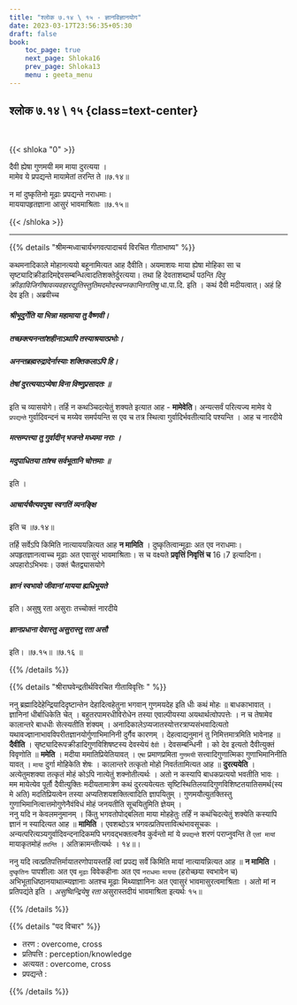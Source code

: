 ```yaml
---
title: "श्लोक ७.१४ \ १५ - ज्ञानविज्ञानयोग"
date: 2023-03-17T23:56:35+05:30
draft: false
book:
    toc_page: true
    next_page: Shloka16
    prev_page: Shloka13
    menu : geeta_menu
---
```




## श्लोक ७.१४ \ १५ {class=text-center}

<br/>

{{< shloka  "0"  >}}

दैवी ह्येषा गुणमयी मम माया दुरत्यया ।  
मामेव ये प्रपद्यन्ते मायामेतां तरन्ति ते ॥७.१४॥  

न मां दुष्कृतिनो मूढाः प्रपद्यन्ते नराधमाः।  
माययापहृतज्ञाना आसुरं भावमाश्रिताः ॥७.१५॥

{{< /shloka >}}

---


{{% details "श्रीमन्मध्वाचार्यभगवत्पादाचर्य विरचित  गीताभाष्य" %}}

कथमनादिकाले मोहानत्ययो बहूनामित्यत आह दैवीति। 
अयमाशयः माया ह्येषा मोहिका सा च सृष्ट्यादिक्रीडादिमद्देवसम्बन्धित्वादतिशक्तेर्दुरत्यया। 
तथा हि देवताशब्दार्थं पठन्ति 
*दिवु क्रीडाविजिगीषावव्यवहारद्युतिस्तुतिमदमोदस्वप्नकान्तिगतिषु* धा.पा.दि. 
इति । कथं दैवी मदीयत्वात्। अहं हि देव इति। अब्रवीच्च  
##### श्रीभूदुर्गेति या भिन्ना महामाया तु वैष्णवी। 
##### तच्छक्त्यनन्तांशहीनाऽथापि तस्याश्रयात्प्रभोः। 
##### अनन्तब्रह्मरुद्रादेर्नास्याः शक्तिकलाऽपि हि। 
##### तेषां दुरत्ययाऽप्येषा विना विष्णुप्रसादतः ॥
इति च व्यासयोगे। 
तर्हि न कथञ्चिदत्येतुं शक्यते इत्यात आह - **मामेवेति**। 
अन्यत्सर्वं परित्यज्य मामेव ये `प्रपद्यन्ते` गुर्वादिवन्दनं च मय्येव समर्पयन्ति स एव च 
तत्र स्थित्वा  गुर्वादिर्भवतीत्यादि पश्यन्ति । आह च नारदीये  
##### मत्सम्पत्त्या तु गुर्वादीन् भजन्ते मध्यमा नराः । 
##### मदुपाधितया तांश्च सर्वभूतानि चोत्तमाः ॥
इति । 
##### आचार्यचैत्यवपुषा स्वगतिं व्यनङ्क्षि 
इति च  ॥७.१४॥  

तर्हि सर्वेऽपि किमिति नात्याययन्नित्यत आह **न मामिति** । दुष्कृतित्वान्मूढाः अत एव 
नराधमाः।  अपहृतज्ञानत्वाच्च मूढाः अत एवासुरं भावमाश्रिताः। स च वक्ष्यते 
**प्रवृत्तिं निवृत्तिं च** 16।7 इत्यादिना। अपहारोऽभिभवः। उक्तं चैतद्व्यासयोगे 
##### ज्ञानं स्वभावो जीवानां मायया ह्यधिभूयते 
इति। असुषु रता असुराः तच्चोक्तं नारदीये 
##### ज्ञानप्रधाना देवास्तु असुरास्तु रता असौ 
इति। ॥७.१५॥  ॥७.१६ ॥

{{% /details %}}



{{% details "श्रीराघवेन्द्रतीर्थविरचित गीताविवृत्तिः " %}}


ननु ब्रह्मादिदेहेन्द्रियादिदृष्टान्तेन देहादित्वहेतुना भगवान्‌ गुणमयदेह
इति धीः कथं मोहः ॥ बाधकाभावात्‌ । ज्ञानिनां धीर्बाधिकेति चेत्‌ ।
बहुतरपामरधीविरोधेन तस्या एवाल्पीयस्या अयथार्थत्वोपपत्तेः । न च तेषामेव
कालान्तरे बाधधीः सेत्स्यतीति शंक्यम्‌ । 
अनादिकालेऽप्यजातस्योत्तरत्राप्यसंभवादित्यतो 
यथावज्ज्ञानाभावविपरीतज्ञानयोर्गुणाभिमानिनी 
दुर्गैव कारणम्‌ । देहत्वाद्यनुमानं तु निमित्तमात्रमिति भावेनाह ॥   
**दैवीति** । सृष्ट्यादिरूपक्रीडादिगुणविशिषष्टस्य देवस्येयं `दैवी` । देवसम्बन्धिनी ।
को देव इत्यतो दैवीत्युक्तं विवृणोति ॥ **ममेति** । 
मदीया ममातिप्रियेतियावत्‌ । `एषा` प्रमाणप्रमिता `गुणमयी` सत्त्वादिगुणात्मिका
गुणाभिमानिनीति यावत्‌ । `माया` दुर्गा मोहिकेति शेषः । कालान्तरे तत्कृतो
मोहो निवर्ततामित्यत आह ॥ **दुरत्ययेति** । अत्येतुमशक्या तत्कृतं मोहं
कोऽपि नात्येतुं शक्नोतीत्यर्थः । अतो न कस्यापि बाधकप्रत्ययो भवतीति
भावः । मम मायेत्येव पूर्तौ दैवीत्युक्तिः मदीयतामात्रेण कथं दुरत्ययेत्यतः
सृष्टिस्थितिलयादिगुणविशिष्टतयातिसमर्थ(स्य मे अति) मदतिप्रियत्वेन तस्या
अप्यतिशयशक्तित्वादिति ज्ञापयितुम्‌ । गुणमयौत्युतक्तिस्तु 
गुणाभिमानित्वात्तमोगुणेनैवंविधं मोहं जनयतीति सूचयितुमिति ज्ञेयम्‌ ।   
ननु यदि न केवलमनुमानम्‌ । किंतु भगवतोपोद्बलिता माया मोहहेतुः तर्हिं न
कथंचिदत्येतुं शक्येति कस्यापि ज्ञानं न स्यादित्यत आह ॥ **मामिति** ।
एवशब्दोऽत्र भगवत्प्रतिपत्तावित्थंभावसूचकः । 
अन्यत्परित्यञ्यगुर्वादिवन्दनादिकमपि भगवद्भक्तत्वनैव कुर्वन्तो मां 
ये `प्रपद्यन्ते` शरणं पराप्नुवन्ति
ते `एतां मायां` मायाकृतमोहं `तरन्ति` । अतिक्रामन्तीत्यर्थः । १४॥।  

ननु यदि त्वत्प्रतिपत्तिर्मायातरणोपायस्तर्हि त्वां प्रपद्य सर्वे किमिति 
मायां नात्यायन्नित्यत आह ॥ **न मामिति** । `दुष्कृतिनः` पापशीलाः 
अत एव `मूढाः` विवेकहीनाः अत एव `नराधमाः` `मायया` (हरोच्छया स्वभावेन च)
अभिभूताधिष्ठानयाथात्म्यज्ञानाः अतश्च मूढाः मिथ्याज्ञानिनः अत एवासुरं 
भावमासुरत्वमाश्रिताः । अतो मां न प्रतिपद्यंते इति । 
*असुष्विन्द्रियेषु रता* असुरास्तदीयं भावमाश्रिता इत्यर्थः १५॥

{{% /details %}}



{{% details "पद विचार" %}}

- तरण : overcome, cross
- प्रतिपत्ति : perception/knowledge
- अत्ययत : overcome, cross
- प्रपद्यन्ते : 


{{% /details %}}
